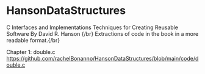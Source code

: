 # HansonDataStructures
C Interfaces and Implementations Techniques for Creating Reusable Software By David R. Hanson {/br}
Extractions of code in the book in a more readable format.{/br}

Chapter 1: double.c https://github.com/rachelBonanno/HansonDataStructures/blob/main/code/double.c
